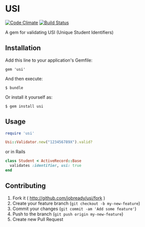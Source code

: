 # USI

[![Code Climate](https://codeclimate.com/github/jobready/usi.png)](https://codeclimate.com/github/jobready/usi)
[![Build Status](https://travis-ci.org/jobready/usi.svg)](https://travis-ci.org/jobready/usi)

A gem for validating USI (Unique Student Identifiers)

## Installation

Add this line to your application's Gemfile:

    gem 'usi'

And then execute:

    $ bundle

Or install it yourself as:

    $ gem install usi

## Usage

```ruby
require 'usi'

Usi::Validator.new("123456789X").valid?

```

or in Rails

```ruby
class Student < ActiveRecord::Base
  validates :identifier, usi: true
end
```

## Contributing

1. Fork it ( http://github.com/jobready/usi/fork )
2. Create your feature branch (`git checkout -b my-new-feature`)
3. Commit your changes (`git commit -am 'Add some feature'`)
4. Push to the branch (`git push origin my-new-feature`)
5. Create new Pull Request

